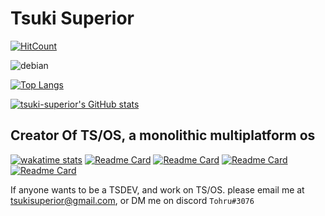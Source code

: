 # Tsuki Superior


[![HitCount](http://hits.dwyl.com/tsuki-superior/tsuki-superior.svg)](http://hits.dwyl.com/tsuki-superior/tsuki-superior)

![debian](https://raw.githubusercontent.com/tsuki-superior/tsuki-superior/main/debian.png)

[![Top Langs](https://github-readme-stats.vercel.app/api/top-langs/?username=tsuki-superior&theme=dark&layout=compact&langs_count=10)](https://github.com/anuraghazra/github-readme-stats)

[![tsuki-superior's GitHub stats](https://github-readme-stats.vercel.app/api?username=tsuki-superior&theme=dark&show_icons=true)](https://github.com/anuraghazra/github-readme-stats)

## Creator Of TS/OS, a monolithic multiplatform os

[![wakatime stats](https://github-readme-stats.vercel.app/api/wakatime?username=tsuki-superior)](https://github.com/anuraghazra/github-readme-stats)
[![Readme Card](https://github-readme-stats.vercel.app/api/pin/?username=tsuki-superior&repo=tsos-nucleus&theme=dark&layout=compact)](https://github.com/tsuki-superior/tsos-nucleus)
[![Readme Card](https://github-readme-stats.vercel.app/api/pin/?username=tsuki-superior&repo=tsos-toolchain&theme=dark&layout=compact)](https://github.com/tsuki-superior/tsos-toolchain)
[![Readme Card](https://github-readme-stats.vercel.app/api/pin/?username=tsuki-superior&repo=tsos-website&theme=dark&layout=compact)](https://github.com/tsuki-superior/tsos-website)
[![Readme Card](https://github-readme-stats.vercel.app/api/pin/?username=tsuki-superior&repo=tsos-build-docker&theme=dark&layout=compact)](https://github.com/tsuki-superior/tsos-build-docker)

If anyone wants to be a TSDEV, and work on TS/OS. please email me at tsukisuperior@gmail.com, or DM me on discord `Tohru#3076`
